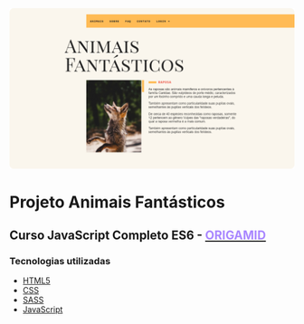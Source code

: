 ![](https://raw.githubusercontent.com/thiagotnon/origamid_animais_fantasticos/main/img/screenshot.png)

# Projeto Animais Fantásticos

## Curso JavaScript Completo ES6 - [<span style="color:#a8f">**ORIGAMID**</span>](https://choosealicense.com/licenses/mit/)

### Tecnologias utilizadas

- [HTML5](https://developer.mozilla.org/pt-BR/docs/Web/HTML/HTML5 "HTML5")
- [CSS](https://developer.mozilla.org/pt-BR/docs/Web/CSS "CSS")
- [SASS](https://sass-lang.com "SASS")
- [JavaScript](https://developer.mozilla.org/pt-BR/docs/Web/JavaScript "JavaScript")
